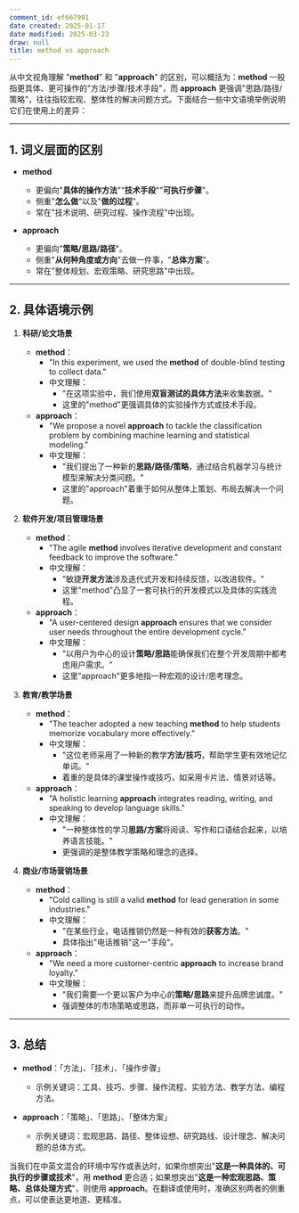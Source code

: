```yaml
---
comment_id: ef667991
date created: 2025-01-17
date modified: 2025-03-23
draw: null
title: method vs approach
---
```

从中文视角理解 "**method**" 和 "**approach**" 的区别，可以概括为：**method** 一般指更具体、更可操作的"方法/步骤/技术手段"，而 **approach** 更强调"思路/路径/策略"，往往指较宏观、整体性的解决问题方式。下面结合一些中文语境举例说明它们在使用上的差异：

---

## 1. 词义层面的区别

- **method**
    
    - 更偏向"**具体的操作方法**""**技术手段**""**可执行步骤**"。
    - 侧重"**怎么做**"以及"**做的过程**"。
    - 常在"技术说明、研究过程、操作流程"中出现。
- **approach**
    
    - 更偏向"**策略/思路/路径**"。
    - 侧重"**从何种角度或方向**"去做一件事，"**总体方案**"。
    - 常在"整体规划、宏观策略、研究思路"中出现。

---

## 2. 具体语境示例

1. **科研/论文场景**
    
    - **method**：
        - "In this experiment, we used the **method** of double-blind testing to collect data."
        - 中文理解：
            - "在这项实验中，我们使用**双盲测试的具体方法**来收集数据。"
            - 这里的"method"更强调具体的实验操作方式或技术手段。
    - **approach**：
        - "We propose a novel **approach** to tackle the classification problem by combining machine learning and statistical modeling."
        - 中文理解：
            - "我们提出了一种新的**思路/路径/策略**，通过结合机器学习与统计模型来解决分类问题。"
            - 这里的"approach"着重于如何从整体上策划、布局去解决一个问题。
2. **软件开发/项目管理场景**
    
    - **method**：
        - "The agile **method** involves iterative development and constant feedback to improve the software."
        - 中文理解：
            - "敏捷**开发方法**涉及迭代式开发和持续反馈，以改进软件。"
            - 这里"method"凸显了一套可执行的开发模式以及具体的实践流程。
    - **approach**：
        - "A user-centered design **approach** ensures that we consider user needs throughout the entire development cycle."
        - 中文理解：
            - "以用户为中心的设计**策略/思路**能确保我们在整个开发周期中都考虑用户需求。"
            - 这里"approach"更多地指一种宏观的设计/思考理念。
3. **教育/教学场景**
    
    - **method**：
        - "The teacher adopted a new teaching **method** to help students memorize vocabulary more effectively."
        - 中文理解：
            - "这位老师采用了一种新的教学**方法/技巧**，帮助学生更有效地记忆单词。"
            - 着重的是具体的课堂操作或技巧，如采用卡片法、情景对话等。
    - **approach**：
        - "A holistic learning **approach** integrates reading, writing, and speaking to develop language skills."
        - 中文理解：
            - "一种整体性的学习**思路/方案**将阅读、写作和口语结合起来，以培养语言技能。"
            - 更强调的是整体教学策略和理念的选择。
4. **商业/市场营销场景**
    
    - **method**：
        - "Cold calling is still a valid **method** for lead generation in some industries."
        - 中文理解：
            - "在某些行业，电话推销仍然是一种有效的**获客方法**。"
            - 具体指出"电话推销"这一"手段"。
    - **approach**：
        - "We need a more customer-centric **approach** to increase brand loyalty."
        - 中文理解：
            - "我们需要一个更以客户为中心的**策略/思路**来提升品牌忠诚度。"
            - 强调整体的市场策略或思路，而非单一可执行的动作。

---

## 3. 总结

- **method**：「方法」、「技术」、「操作步骤」
    
    - 示例关键词：工具、技巧、步骤、操作流程、实验方法、教学方法、编程方法。
- **approach**：「策略」、「思路」、「整体方案」
    
    - 示例关键词：宏观思路、路径、整体设想、研究路线、设计理念、解决问题的总体方式。

当我们在中英文混合的环境中写作或表达时，如果你想突出"**这是一种具体的、可执行的步骤或技术**"，用 **method** 更合适；如果想突出"**这是一种宏观思路、策略、总体处理方式**"，则使用 **approach**。在翻译或使用时，准确区别两者的侧重点，可以使表达更地道、更精准。
